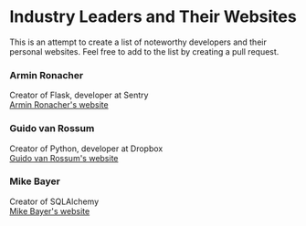 # Industry Leaders and Their Websites
This is an attempt to create a list of noteworthy developers and their personal websites. Feel free to add to the list by creating a pull request. 

### Armin Ronacher
Creator of Flask, developer at Sentry  
[Armin Ronacher's website](http://lucumr.pocoo.org/)

### Guido van Rossum
Creator of Python, developer at Dropbox  
[Guido van Rossum's website](https://gvanrossum.github.io/)

### Mike Bayer
Creator of SQLAlchemy  
[Mike Bayer's website](http://techspot.zzzeek.org/)
